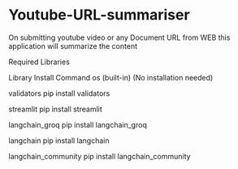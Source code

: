 # Youtube-URL-summariser
On submitting youtube video or any Document URL from WEB this application will summarize the content 

Required Libraries

Library	                    Install Command
os (built-in)	              (No installation needed)

validators	                pip install validators

streamlit	                  pip install streamlit

langchain_groq	            pip install langchain_groq

langchain	                  pip install langchain

langchain_community	        pip install langchain_community

